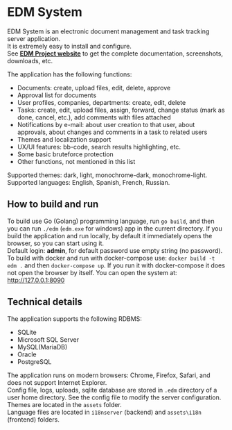 # EDM System

EDM System is an electronic document management and task tracking server application.  
It is extremely easy to install and configure.  
See **[EDM Project website](https://edmproject.github.io)** to get the complete documentation, screenshots, downloads, etc.

The application has the following functions:
* Documents: create, upload files, edit, delete, approve
* Approval list for documents
* User profiles, companies, departments: create, edit, delete
* Tasks: create, edit, upload files, assign, forward, change status (mark as done, cancel, etc.), add comments with files attached
* Notifications by e-mail: about user creation to that user, about approvals, about changes and comments in a task to related users
* Themes and localization support
* UX/UI features: bb-code, search results highlighting, etc.
* Some basic bruteforce protection
* Other functions, not mentioned in this list

Supported themes: dark, light, monochrome-dark, monochrome-light.  
Supported languages: English, Spanish, French, Russian.

## How to build and run
To build use Go (Golang) programming language, run `go build`, and then you can run `./edm` (`edm.exe` for windows) app in the current directory. If you build the application and run locally, by default it immediately opens the browser, so you can start using it.  
Default login: **admin**, for default password use empty string (no password).  
To build with docker and run with docker-compose use: `docker build -t edm .` and then `docker-compose up`. If you run it with docker-compose it does not open the browser by itself. You can open the system at: http://127.0.0.1:8090

## Technical details
The application supports the following RDBMS:
* SQLite
* Microsoft SQL Server
* MySQL(MariaDB)
* Oracle
* PostgreSQL

The application runs on modern browsers: Chrome, Firefox, Safari, and does not support Internet Explorer.  
Config file, logs, uploads, sqlite database are stored in `.edm` directory of a user home directory. See the config file to modify the server configuration.  
Themes are located in the `assets` folder.  
Language files are located in `i18nserver` (backend) and `assets\i18n` (frontend) folders.
